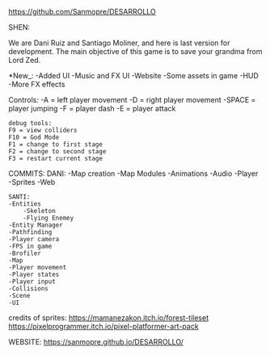 https://github.com/Sanmopre/DESARROLLO

SHEN:

We are Dani Ruiz and Santiago Moliner, and here is last version for development.
The main objective of this game is to save your grandma from Lord Zed.

*New_:
-Added UI
-Music and FX UI
-Website
-Some assets in game
-HUD
-More FX effects

Controls:
	-A = left player movement
	-D = right player movement
	-SPACE = player jumping	
	-F = player dash
	-E = player attack

	debug tools:
	F9 = view colliders
	F10 = God Mode
	F1 = change to first stage
	F2 = change to second stage
	F3 = restart current stage
COMMITS: 
	DANI:
	-Map creation
	-Map Modules
	-Animations
	-Audio
	-Player
	-Sprites
	-Web

	SANTI:
	-Entities
		-Skeleton
		-Flying Enemey
	-Entity Manager
	-Pathfinding
	-Player camera
	-FPS in game
	-Brofiler
	-Map
	-Player movement
	-Player states
	-Player input	
	-Collisions
	-Scene
	-UI

credits of sprites:
https://mamanezakon.itch.io/forest-tileset
https://pixelprogrammer.itch.io/pixel-platformer-art-pack

WEBSITE:
https://sanmopre.github.io/DESARROLLO/
